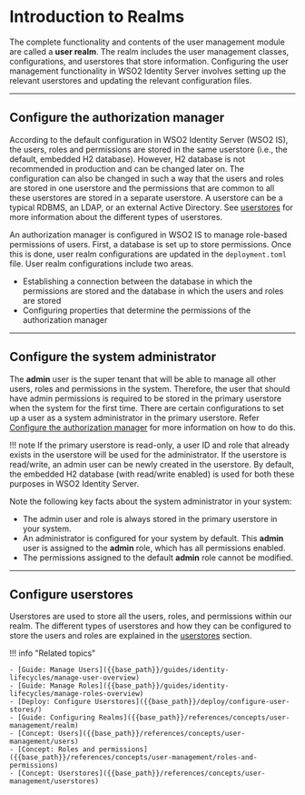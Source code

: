 # Introduction to Realms

The complete functionality and contents of the user management module are called a **user realm**. The realm includes the user management
classes, configurations, and userstores that store information. Configuring the user management functionality in WSO2 Identity Server involves setting up the relevant userstores and updating the relevant configuration files.

---

## Configure the authorization manager

According to the default configuration in WSO2 Identity Server (WSO2 IS), the users, roles and permissions are stored in the same userstore (i.e., the default, embedded H2 database). However, H2 database is not recommended in production and can be changed later on.
The configuration can also be changed in such a way that the users and roles are stored in one userstore and the permissions that are common to all these userstores are stored in a separate userstore. A userstore can be a typical RDBMS, an LDAP, or an external Active Directory. See [userstores]({{base_path}}/references/concepts/user-management/userstores) for more information about the different types of userstores. 

An authorization manager is configured in WSO2 IS to manage role-based permissions of users. First, a database is set up to store permissions. Once this is done, user realm configurations are updated in the `deployment.toml` file. User realm configurations include two areas. 

- Establishing a connection between the database in which the permissions are stored and the database in which the users and roles are stored
- Configuring properties that determine the permissions of the authorization manager

<!-- See [Configuring Realms](TO-DO: insert-guides-link) for more information about configuring realms. -->

---

## Configure the system administrator

The **admin** user is the super tenant that will be able to manage all other users, roles and permissions in the system. Therefore, the user that should have admin
permissions is required to be stored in the primary userstore when the system for the first time. There are certain configurations to set up a user as a system administrator in the primary userstore. Refer [Configure the authorization manager](#configure-the-authorization-manager) for more information on how to do this. 

!!! note
    If the primary userstore is read-only, a user ID and role that already exists in the userstore will be used for the administrator. If
    the userstore is read/write, an admin user can be newly created in the userstore. By default, the embedded H2 database (with read/write enabled) is used for both these purposes in WSO2 Identity Server.
    

Note the following key facts about the system administrator in your system:

-   The admin user and role is always stored in the primary userstore
    in your system.
-   An administrator is configured for your system by default. This
    **admin** user is assigned to the **admin** role, which has all
    permissions enabled.
-   The permissions assigned to the default **admin** role cannot be
    modified.

---

## Configure userstores

Userstores are used to store all the users, roles, and permissions within our realm. The different types of userstores and how they can be configured to store the users and roles are explained in the [userstores]({{base_path}}/references/concepts/user-management/userstores) section. 

!!! info "Related topics" 
    
    - [Guide: Manage Users]({{base_path}}/guides/identity-lifecycles/manage-user-overview)
    - [Guide: Manage Roles]({{base_path}}/guides/identity-lifecycles/manage-roles-overview)
    - [Deploy: Configure Userstores]({{base_path}}/deploy/configure-user-stores/)
    - [Guide: Configuring Realms]({{base_path}}/references/concepts/user-management/realm)
    - [Concept: Users]({{base_path}}/references/concepts/user-management/users)
    - [Concept: Roles and permissions]({{base_path}}/references/concepts/user-management/roles-and-permissions)
    - [Concept: Userstores]({{base_path}}/references/concepts/user-management/userstores)
